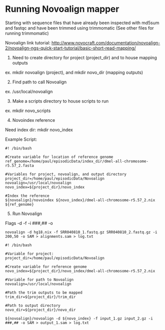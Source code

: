 # Running Novoalign mapper

Starting with sequence files that have already been inspected with md5sum and fastqc and have been trimmed using trimmomatic (See other files for running trimmomatic)

Novoalign link tutorial: http://www.novocraft.com/documentation/novoalign-2/novoalign-ngs-quick-start-tutorial/basic-short-read-mapping/

1) Need to create directory for project (project_dir) and to house mapping outputs

ex. mkdir novoalign (project), and mkdir novo_dir (mapping outputs)

2) Find path to call Novoalign

ex. /usr/local/novoalign


3) Make a scripts directory to house scripts to run 

ex. mkdir novo_scripts

4) Novoindex reference

Need index dir: mkdir novo_index

Example Script:
```
#! /bin/bash

#Create variable for location of reference genome
ref_genome=/home/paul/episodicData/index_dir/dmel-all-chromosome-r5.57_2.fasta

#Variables for project, novoalign, and output directory
project_dir=/home/paul/episodicData/Novoalign
novoalign=/usr/local/novoalign
novo_index=${project_dir}/novo_index

#Index the reference
${novoalign}/novoindex ${novo_index}/dmel-all-chromosome-r5.57_2.nix  ${ref_genome}
```

5) Run Novoalign

Flags
-d
-f
-i
###,##
-o

```
novoalign -d hg18.nix -f SRR040810_1.fastq.gz SRR040810_2.fastq.gz -i 200,50 -o SAM > alignments.sam > log.txt
```

```
#! /bin/bash

#Variable for project:
project_dir=/home/paul/episodicData/Novoalign

#Create variable for reference genome
novo_index=${project_dir}/novo_index/dmel-all-chromosome-r5.57_2.nix

#Variable for path to Novoalign
novoalign=/usr/local/novoalign

#Path the trim outputs to be mapped
trim_dir=${project_dir}/trim_dir

#Path to output directory
novo_dir=${project_dir}/novo_dir

${novoalign}/novoalign -d ${novo_index} -f input_1.gz input_2.gz -i ###,## -o SAM > output_1.sam > log.txt

```
